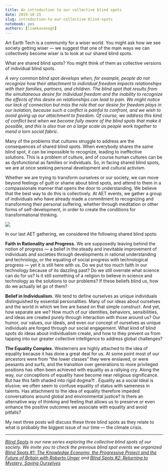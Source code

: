 ```yaml
---
title: An introduction to our collective blind spots
date: 2019-10-25
slug: introduction-to-our-collective-blind-spots
notebook: yes
authors: [liamkavanagh]
---
```


Art Earth Tech is a community for a wiser world. You might ask how we see society getting wiser — we suggest that one of the main ways we can collectively become wiser is to look at our shared blind spots.

What are shared blind spots? You might think of them as collective versions of individual blind spots. 

_A very common blind spot develops when, for example, people do not recognize how their attachment to individual freedom impacts relationships with their families, partners, and children. The blind spot that results from the simultaneous desire for individual freedom and the inability to recognize the effects of this desire on relationships can lead to pain. We might notice our lack of connection but miss the role that our desire for freedom plays in our isolation, because such a conflict is painful to confront, and we wish to avoid giving up our attachment to freedom. Of course, we address this kind of conflict best when we become fully aware of the blind spots that make it possible, and this is also true on a large scale as people work together to mend a torn social fabric._


Many of the problems that cultures struggle to address are the consequences of shared blind spots. When everybody shares the same blind spot, it can be impossible to recognize, leading to ineffective solutions. This is a problem of culture, and of course human cultures can be as dysfunctional as families or individuals. So, in facing shared blind spots, we are at once seeking personal development and cultural activism.  

Whether we are trying to transform ourselves or our society, we can move beyond feelings of guilt or shame about blind spots, and attend to them in a compassionate manner that opens the door to understanding. We believe that the best way to do this is collectively. At AET events, we gather a group of individuals who have already made a commitment to recognizing and transforming their personal suffering, whether through meditation or other forms of self-development, in order to create the conditions for transformational thinking.

<img src="/images/collectiveblindspot.jpg">

In our last AET gathering, we considered the following shared blind spots:

**Faith in Rationality and Progress.** We are supposedly leaving behind the notion of progress —  a belief in the steady and inevitable improvement of individuals and societies through developments in rational understanding and technology, or the equating of social progress with technological progress — yet it is still here with us. Do we put too much faith in our technology because of its dazzling past? Do we still overrate what science can do for us? Is it still something of a religion to believe in science and technology as the solutions to our problems? If these beliefs blind us, how do we actually let go of them?  

**Belief in Individualism.** We tend to define ourselves as unique individuals distinguished by essential personalities. Many of our ideas about ourselves and the world in which we live are based on that simple construct. And yet, how separate are we? How much of our identities, behaviors, sensibilities, and ideas are created purely through interaction with those around us? Our humor, our values, our ideals, and even our concept of ourselves as unique individuals are forged through our social engagement. What kind of blind spots do ideas about individualism create, and how to they prevent us from tapping into our greater collective intelligence to address global challenges?  

**The Equality Complex.** Westerners are highly attached to the idea of equality because it has done a great deal for us. At some point most of our ancestors were from “the lower classes” they were enslaved, or were peasants and surfs, and the transition over generations to more privileged positions has often been achieved with equality as a rallying cry. Along the way, our conceptions of equality have become near religious significance. But has this faith shaded into rigid dogma?t . Equality as a social ideal is elusive; we often seem to confuse equality of status with sameness in talents. Has attachment to the idea of equality therefore impeded conversations around global and environmental justice? Is there an alternative way of thinking and feeling that allows us to preserve or even enhance the positive outcomes we associate with equality and avoid pitfalls? 

My next three posts will discuss these three blind spots as they relate to what is probably the biggest issue of our time — the climate crisis.

---

*[Blind Spots](https://artearthtech.com/institute/blind-spots/) is our new series exploring the collective
blind spots of our society. We invite you to check the previous blind spot
events we organized [Blind Spots #1: The Knowledge Economy, the Progressive Project and the Future of Britain with Roberto Unger](https://artearthtech.com/2019/05/01/interview-roberto-unger/) and [Blind Spots #2: Returning to Mystery, Saving Ourselves](https://artearthtech.com/2019/04/17/blind-spots-2-returning-to-mystery/)*


